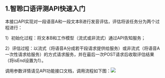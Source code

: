 
## 1.智聆口语评测API快速入门
本接口API实现对一段语音A和一段文本B进行发音评估，评估将该任务分为两个过程进行：

1）初始化过程：将文本B和工作模型（流式或非流式）通过API告知服务；

2）评估过程：以流式（将语音A分成若干段请求提供给服务）或非流式（将语音A一次性请求给服务）的方式请求服务，并在最后一次POST请求后收取评估结果（将isEnd设置为1）。

调用参数详情请见API功能接口文档，调用流程如下图：![](https://main.qcloudimg.com/raw/6d5e1332ad0cfa35c7c3667b0169a4dd.png)


